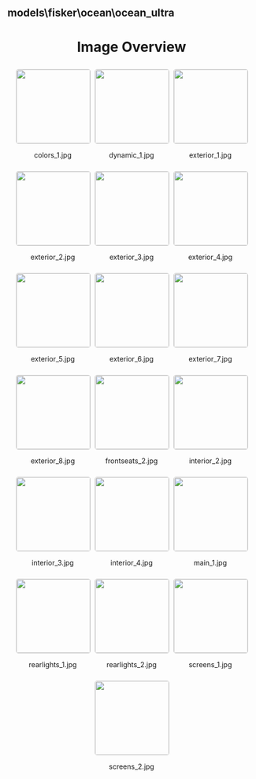 ## models\fisker\ocean\ocean_ultra


<style>
    .image-gallery {
        display: flex;
        flex-wrap: wrap;
        gap: 10px;
        justify-content: center;
        padding: 10px;
    }
    .image-gallery img {
        width: 150px;
        height: auto;
        border: 1px solid #ddd;
        border-radius: 5px;
    }
    .image-gallery div {
        flex: 1 1 calc(33.333% - 20px); /* Three images per row on large screens */
        max-width: 150px;
        text-align: center;
    }
    @media (max-width: 768px) {
        .image-gallery div {
            flex: 1 1 calc(50% - 20px); /* Two images per row on medium screens */
        }
    }
    @media (max-width: 480px) {
        .image-gallery div {
            flex: 1 1 100%; /* One image per row on small screens */
        }
    }
</style>
<h1 style ="text-align: center;"> Image Overview </h1> <div class="image-gallery">
<div>
<img src="https://media.evkx.net/multimedia/models/fisker/ocean/ocean_ultra/colors_1_st.jpg">
<p>colors_1.jpg</p>
</div>
<div>
<img src="https://media.evkx.net/multimedia/models/fisker/ocean/ocean_ultra/dynamic_1_st.jpg">
<p>dynamic_1.jpg</p>
</div>
<div>
<img src="https://media.evkx.net/multimedia/models/fisker/ocean/ocean_ultra/exterior_1_st.jpg">
<p>exterior_1.jpg</p>
</div>
<div>
<img src="https://media.evkx.net/multimedia/models/fisker/ocean/ocean_ultra/exterior_2_st.jpg">
<p>exterior_2.jpg</p>
</div>
<div>
<img src="https://media.evkx.net/multimedia/models/fisker/ocean/ocean_ultra/exterior_3_st.jpg">
<p>exterior_3.jpg</p>
</div>
<div>
<img src="https://media.evkx.net/multimedia/models/fisker/ocean/ocean_ultra/exterior_4_st.jpg">
<p>exterior_4.jpg</p>
</div>
<div>
<img src="https://media.evkx.net/multimedia/models/fisker/ocean/ocean_ultra/exterior_5_st.jpg">
<p>exterior_5.jpg</p>
</div>
<div>
<img src="https://media.evkx.net/multimedia/models/fisker/ocean/ocean_ultra/exterior_6_st.jpg">
<p>exterior_6.jpg</p>
</div>
<div>
<img src="https://media.evkx.net/multimedia/models/fisker/ocean/ocean_ultra/exterior_7_st.jpg">
<p>exterior_7.jpg</p>
</div>
<div>
<img src="https://media.evkx.net/multimedia/models/fisker/ocean/ocean_ultra/exterior_8_st.jpg">
<p>exterior_8.jpg</p>
</div>
<div>
<img src="https://media.evkx.net/multimedia/models/fisker/ocean/ocean_ultra/frontseats_2_st.jpg">
<p>frontseats_2.jpg</p>
</div>
<div>
<img src="https://media.evkx.net/multimedia/models/fisker/ocean/ocean_ultra/interior_2_st.jpg">
<p>interior_2.jpg</p>
</div>
<div>
<img src="https://media.evkx.net/multimedia/models/fisker/ocean/ocean_ultra/interior_3_st.jpg">
<p>interior_3.jpg</p>
</div>
<div>
<img src="https://media.evkx.net/multimedia/models/fisker/ocean/ocean_ultra/interior_4_st.jpg">
<p>interior_4.jpg</p>
</div>
<div>
<img src="https://media.evkx.net/multimedia/models/fisker/ocean/ocean_ultra/main_1_st.jpg">
<p>main_1.jpg</p>
</div>
<div>
<img src="https://media.evkx.net/multimedia/models/fisker/ocean/ocean_ultra/rearlights_1_st.jpg">
<p>rearlights_1.jpg</p>
</div>
<div>
<img src="https://media.evkx.net/multimedia/models/fisker/ocean/ocean_ultra/rearlights_2_st.jpg">
<p>rearlights_2.jpg</p>
</div>
<div>
<img src="https://media.evkx.net/multimedia/models/fisker/ocean/ocean_ultra/screens_1_st.jpg">
<p>screens_1.jpg</p>
</div>
<div>
<img src="https://media.evkx.net/multimedia/models/fisker/ocean/ocean_ultra/screens_2_st.jpg">
<p>screens_2.jpg</p>
</div>
</div>
